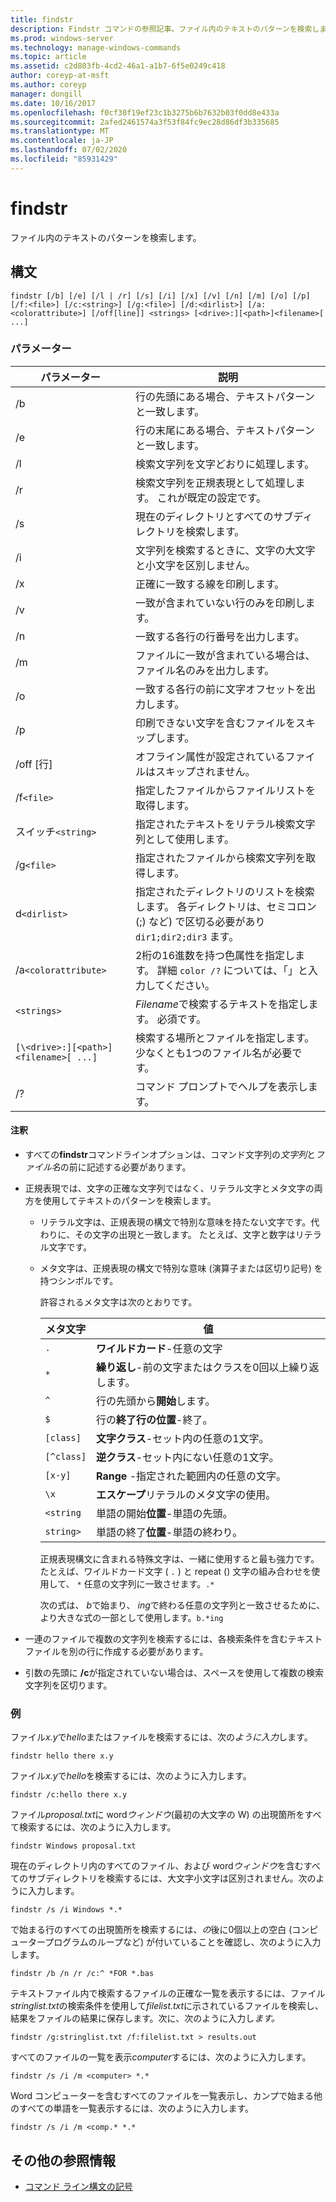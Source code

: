 ```yaml
---
title: findstr
description: Findstr コマンドの参照記事。ファイル内のテキストのパターンを検索します。
ms.prod: windows-server
ms.technology: manage-windows-commands
ms.topic: article
ms.assetid: c2d803fb-4cd2-46a1-a1b7-6f5e0249c418
author: coreyp-at-msft
ms.author: coreyp
manager: dongill
ms.date: 10/16/2017
ms.openlocfilehash: f0cf30f19ef23c1b3275b6b7632b03f0dd8e433a
ms.sourcegitcommit: 2afed2461574a3f53f84fc9ec28d86df3b335685
ms.translationtype: MT
ms.contentlocale: ja-JP
ms.lasthandoff: 07/02/2020
ms.locfileid: "85931429"
---
```

# <a name="findstr"></a>findstr

ファイル内のテキストのパターンを検索します。

## <a name="syntax"></a>構文

```
findstr [/b] [/e] [/l | /r] [/s] [/i] [/x] [/v] [/n] [/m] [/o] [/p] [/f:<file>] [/c:<string>] [/g:<file>] [/d:<dirlist>] [/a:<colorattribute>] [/off[line]] <strings> [<drive>:][<path>]<filename>[ ...]
```

### <a name="parameters"></a>パラメーター

| パラメーター | 説明 |
| --------- | ----------- |
| /b | 行の先頭にある場合、テキストパターンと一致します。 |
| /e | 行の末尾にある場合、テキストパターンと一致します。 |
| /l | 検索文字列を文字どおりに処理します。 |
| /r | 検索文字列を正規表現として処理します。 これが既定の設定です。 |
| /s | 現在のディレクトリとすべてのサブディレクトリを検索します。 |
| /i | 文字列を検索するときに、文字の大文字と小文字を区別しません。 |
| /x | 正確に一致する線を印刷します。 |
| /v | 一致が含まれていない行のみを印刷します。 |
| /n | 一致する各行の行番号を出力します。 |
| /m | ファイルに一致が含まれている場合は、ファイル名のみを出力します。 |
| /o | 一致する各行の前に文字オフセットを出力します。 |
| /p | 印刷できない文字を含むファイルをスキップします。 |
| /off [行] | オフライン属性が設定されているファイルはスキップされません。 |
| /f`<file>` | 指定したファイルからファイルリストを取得します。 |
| スイッチ`<string>` | 指定されたテキストをリテラル検索文字列として使用します。 |
| /g`<file>` | 指定されたファイルから検索文字列を取得します。 |
| d`<dirlist>` | 指定されたディレクトリのリストを検索します。 各ディレクトリは、セミコロン (;) など) で区切る必要があり `dir1;dir2;dir3` ます。 |
| /a`<colorattribute>` | 2桁の16進数を持つ色属性を指定します。 詳細 `color /?` については、「」と入力してください。 |
| `<strings>` | *Filename*で検索するテキストを指定します。 必須です。 |
| `[\<drive>:][<path>]<filename>[ ...]` | 検索する場所とファイルを指定します。 少なくとも1つのファイル名が必要です。 |
| /? | コマンド プロンプトでヘルプを表示します。 |

#### <a name="remarks"></a>注釈

- すべての**findstr**コマンドラインオプションは、コマンド文字列の*文字列*と*ファイル名*の前に記述する必要があります。

- 正規表現では、文字の正確な文字列ではなく、リテラル文字とメタ文字の両方を使用してテキストのパターンを検索します。

  - リテラル文字は、正規表現の構文で特別な意味を持たない文字です。代わりに、その文字の出現と一致します。 たとえば、文字と数字はリテラル文字です。

  - メタ文字は、正規表現の構文で特別な意味 (演算子または区切り記号) を持つシンボルです。

    許容されるメタ文字は次のとおりです。

    | メタ文字 | 値 |
    | -------------- | ----- |
    | `.` | **ワイルドカード**-任意の文字 |
    | `*` | **繰り返し**-前の文字またはクラスを0回以上繰り返します。 |
    | `^` | 行の先頭から**開始**します。 |
    | `$` | 行の**終了行の位置**-終了。 |
    | `[class]` | **文字クラス**-セット内の任意の1文字。 |
    | `[^class]` | **逆クラス**-セット内にない任意の1文字。 |
    | `[x-y]` | **Range** -指定された範囲内の任意の文字。 |
    | `\x` | **エスケープ**リテラルのメタ文字の使用。 |
    | `<string` | 単語の開始**位置**-単語の先頭。 |
    | `string>` | 単語の終了**位置**-単語の終わり。 |

    正規表現構文に含まれる特殊文字は、一緒に使用すると最も強力です。 たとえば、ワイルドカード文字 ( `.` ) と repeat () 文字の組み合わせを使用して、 `*` 任意の文字列に一致させます。`.*`

    次の式は、 *b*で始まり、 *ing*で終わる任意の文字列と一致させるために、より大きな式の一部として使用します。`b.*ing`

- 一連のファイルで複数の文字列を検索するには、各検索条件を含むテキストファイルを別の行に作成する必要があります。

- 引数の先頭に **/c**が指定されていない場合は、スペースを使用して複数の検索文字列を区切ります。

### <a name="examples"></a>例

ファイル*x.y*で*hello*またはファイルを検索するには、次の*ように入力*します。

```
findstr hello there x.y
```

ファイル*x.y*で*hello*を検索するには、次のように入力します。

```
findstr /c:hello there x.y
```

ファイル*proposal.txt*に word*ウィンドウ*(最初の大文字の W) の出現箇所をすべて検索するには、次のように入力します。

```
findstr Windows proposal.txt
```

現在のディレクトリ内のすべてのファイル、および word*ウィンドウ*を含むすべてのサブディレクトリを検索するには、大文字小文字は区別されません。次のように入力します。

```
findstr /s /i Windows *.*
```

で始まる行のすべての出現箇所を検索するには、*の*後に0個以上の空白 (コンピュータープログラムのループなど) が付いていることを確認し、次のように入力します。

```
findstr /b /n /r /c:^ *FOR *.bas
```

テキストファイル内で検索するファイルの正確な一覧を表示するには、ファイル*stringlist.txt*の検索条件を使用して*filelist.txt*に示されているファイルを検索し、結果をファイルの結果に保存します。次に、次のように入力し*ます。*

```
findstr /g:stringlist.txt /f:filelist.txt > results.out
```

すべてのファイルの一覧を表示*computer*するには、次のように入力します。

```
findstr /s /i /m <computer> *.*
```

Word コンピューターを含むすべてのファイルを一覧表示し、カンプで始まる他のすべての単語を一覧表示するには、次のように入力します。

```
findstr /s /i /m <comp.* *.*
```

## <a name="additional-references"></a>その他の参照情報

- [コマンド ライン構文の記号](command-line-syntax-key.md)